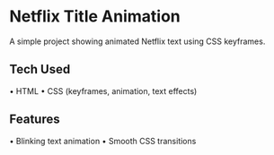 # Netflix Title Animation

A simple project showing animated Netflix text using CSS keyframes.

## Tech Used
•⁠  ⁠HTML
•⁠  ⁠CSS (keyframes, animation, text effects)

## Features
•⁠  ⁠Blinking text animation
•⁠  ⁠Smooth CSS transitions
